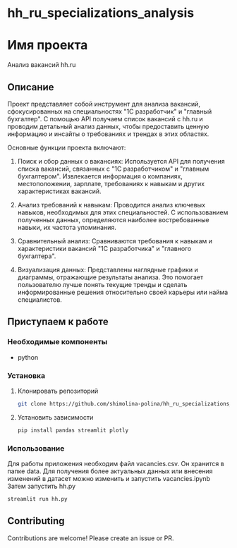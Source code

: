 # hh_ru_specializations_analysis

# Имя проекта

Анализ вакансий hh.ru

## Описание

Проект представляет собой инструмент для анализа вакансий, сфокусированных на специальностях "1С разработчик" и "главный бухгалтер". С помощью API получаем список вакансий с hh.ru и проводим детальный анализ данных, чтобы предоставить ценную информацию и инсайты о требованиях и трендах в этих областях.

Основные функции проекта включают:

1. Поиск и сбор данных о вакансиях: Используется API для получения списка вакансий, связанных с "1С разработчиком" и "главным бухгалтером". Извлекается информация о компаниях, местоположении, зарплате, требованиях к навыкам и других характеристиках вакансий.

2. Анализ требований к навыкам: Проводится анализ ключевых навыков, необходимых для этих специальностей. С использованием полученных данных, определяются наиболее востребованные навыки, их частота упоминания.

3. Сравнительный анализ: Сравниваются требования к навыкам и характеристики вакансий "1С разработчика" и "главного бухгалтера". 

4. Визуализация данных: Представлены наглядные графики и диаграммы, отражающие результаты анализа. Это помогает пользователю лучше понять текущие тренды и сделать информированные решения относительно своей карьеры или найма специалистов.

## Приступаем к работе

### Необходимые компоненты

- python

### Установка

1. Клонировать репозиторий
   ```sh
   git clone https://github.com/shimolina-polina/hh_ru_specializations_analysis.git
   ```
2. Установить зависимости
   ```sh
   pip install pandas streamlit plotly
   ```
   
### Использование
Для работы приложения необходим файл vacancies.csv. Он хранится в папке data. Для получения  более актуальных данных или внесения изменений в датасет можно изменить и запустить vacancies.ipynb
Затем запустить hh.py
```sh
streamlit run hh.py
```

## Contributing

Contributions are welcome! Please create an issue or PR.


